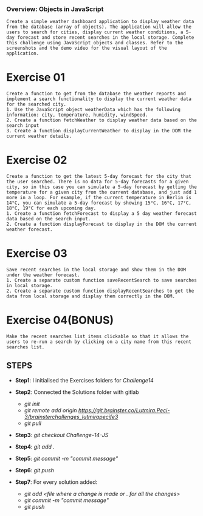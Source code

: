 ### Overview: Objects in JavaScript

```
Create a simple weather dashboard application to display weather data from the database (array of objects). The application will allow the users to search for cities, display current weather conditions, a 5-day forecast and store recent searches in the local storage. Complete this challenge using JavaScript objects and classes. Refer to the screenshots and the demo video for the visual layout of the application.
```

# Exercise 01

```
Create a function to get from the database the weather reports and implement a search functionality to display the current weather data for the searched city.
1. Use the JavaScript object weatherData which has the following information: city, temperature, humidity, windSpeed.
2. Create a function fetchWeather to display weather data based on the search input
3. Create a function displayCurrentWeather to display in the DOM the current weather details.
```

# Exercise 02

```
Create a function to get the latest 5-day forecast for the city that the user searched. There is no data for 5-day forecasts for a given city, so in this case you can simulate a 5-day forecast by getting the temperature for a given city from the current database, and just add 1 more in a loop. For example, if the current temperature in Berlin is 14°C, you can simulate a 5-day forecast by showing 15°C, 16°C, 17°C, 18°C, 19°C for each upcoming day.
1. Create a function fetchForecast to display a 5 day weather forecast data based on the search input.
2. Create a function displayForecast to display in the DOM the current weather forecast.
```

# Exercise 03

```
Save recent searches in the local storage and show them in the DOM under the weather forecast.
1. Create a separate custom function saveRecentSearch to save searches in local storage.
2. Create a separate custom function displayRecentSearches to get the data from local storage and display them correctly in the DOM.
```

# Exercise 04(BONUS)

```
Make the recent searches list items clickable so that it allows the users to re-run a search by clicking on a city name from this recent searches list.
```

## STEPS

- **Step1**: I initialised the Exercises folders for _Challenge14_

- **Step2**: Connected the Solutions folder with gitlab

  - _git init_
  - _git remote add origin https://git.brainster.co/Lutmira.Peci-3/brainsterchallenges_lutmirapecife3_
  - _git pull_

- **Step3**: _git checkout Challenge-14-JS_

- **Step4**: _git add ._

- **Step5**: _git commit -m "commit message"_

- **Step6**: _git push_

- **Step7**: For every solution added:

  - _git add <file where a change is made or . for all the changes>_
  - _git commit -m "commit message"_
  - _git push_
